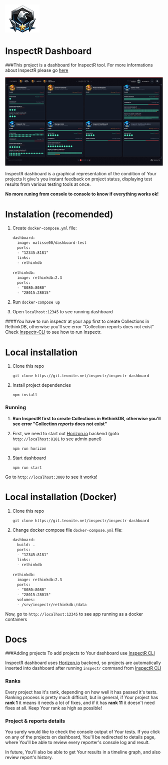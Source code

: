  ![eagle-R]

# InspectR Dashboard

###This project is a dashboard for InspectR tool. For more informations about InspectR please go [here][inspectr]

 ![preview]

InspectR dashboard is a graphical representation of the condition of Your projects
It give's you instant feedback on project status, displaying test results from various testing tools at once.

**No more runing from console to console to know if everything works ok!**




# Instalation (recomended)

1. Create `docker-compose.yml` file:

    ```
    dashboard:
      image: matisse00/dashboard-test
      ports:
      - "12345:8181"
      links:
      - rethinkdb
    
    rethinkdb:
      image: rethinkdb:2.3
      ports:
      - "8080:8080"
      - "28015:28015"
    ```

2. Run `docker-compose up`
3. Open `localhost:12345` to see running dashboard

####You have to run inspectr at your app first to create Collections in RethinkDB, otherwise you'll see error "Collection reports does not exist"
Check [Inspectr-CLI][inspectr] to see how to run Inspectr.




# Local installation

1) Clone this repo 

    ```
    git clone https://git.teonite.net/inspectr/inspectr-dashboard
    ```
2) Install project dependencies

    ```
    npm install
    ```


### Running 
1. **Run InspectR first to create Collections in RethinkDB, otherwise you'll see error "Collection *reports* does not exist"**
2. First, we need to start out [Horizon.io][horizon] backend (goto `http://localhost:8181` to see admin panel)

    ```
    npm run horizon
    ```
3. Start dashboard 
    ```
    npm run start
    ``` 

Go to `http://localhost:3000` to see it works!


# Local installation (Docker)

1. Clone this repo

    ```
    git clone https://git.teonite.net/inspectr/inspectr-dashboard
    ```

2. Change docker compose file `docker-compose.yml` file: 

    ```
    dashboard:
      build: .
      ports:
      - "12345:8181"
      links:
      - rethinkdb
    
    rethinkdb:
      image: rethinkdb:2.3
      ports:
      - "8080:8080"
      - "28015:28015"
      volumes:
      - /srv/inspectr/rethinkdb:/data
    ```

Now, go to `http://localhost:12345` to see app running as a docker containers


# Docs
###Adding projects
To add projects to Your dashboard use [InspectR CLI][inspectr]

InspectR dashboard uses [Horizon.io][horizon] backend, so projects are automatically inserted
into dashboard after running `inspectr` command from [InspectR CLI][inspectr]


### Ranks

Every project has it's rank, depending on how well it has passed it's tests.
Ranking process is pretty much difficult, but in general, if Your project has **rank 1** it means it needs a lot of fixes,
and if it has **rank 11** it doesn't need fixes at all. Keep Your rank as high as possible!


### Project & reports details

You surely would like to check the console output of Your tests. If you click on any of the projects on dashboard,
You'll be redirected to details page, where You'll be able to review every reporter's console log and result.

In future, You'll also be able to get Your results in a timeline graph, and also review report's history.



[inspectr]:https://git.teonite.net/inspectr/inspectr
[horizon]:http://horizon.io/
[eagle-L]: md_imgs/eagle-L.png "Eagle"
[eagle-R]: md_imgs/eagle-R.png "Eagle"
[star]: md_imgs/star.png "Star"
[preview]: md_imgs/dashboard_preview.png "Star"